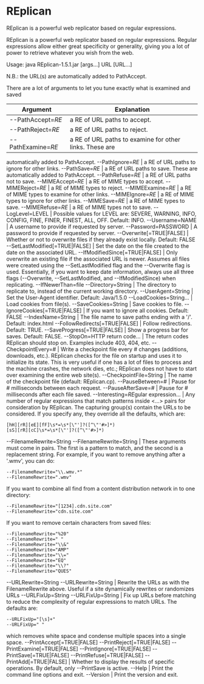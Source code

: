 # REplican
REplican is a powerful web replicator based on regular expressions.

REplican is a powerful web replicator based on regular expressions. Regular
expressions allow either great specificity or generality, giving you a lot
of power to retrieve whatever you wish from the web.

Usage: java REplican-1.5.1.jar [args...] URL [URL...]

N.B.: the URL(s) are automatically added to PathAccept.

There are a lot of arguments to let you tune exactly what is examined and
saved

Argument|Explanation
--------|-----------
--PathAccept=*RE*   | a RE of URL paths to accept.
--PathReject=*RE*   | a RE of URL paths to reject.
--PathExamine=*RE*  | a RE of URL paths to examine for other links. These are
automatically added to PathAccept.
--PathIgnore=*RE*   | a RE of URL paths to ignore for other links.
--PathSave=*RE* | a RE of URL paths to save. These are automatically added to
PathAccept.
--PathRefuse=*RE*   | a RE of URL paths not to save.
--MIMEAccept=*RE*   | a RE of MIME types to accept.
--MIMEReject=*RE*   | a RE of MIME types to reject.
--MIMEExamine=*RE*  | a RE of MIME types to examine for other links.
--MIMEIgnore=*RE*   | a RE of MIME types to ignore for other links.
--MIMESave=*RE*     | a RE of MIME types to save.
--MIMERefuse=*RE*   | a RE of MIME types not to save.
--LogLevel=LEVEL    | Possible values for LEVEL are: SEVERE, WARNING, INFO,
CONFIG, FINE, FINER, FINEST, ALL, OFF. Default: INFO.
--Username=NAME | A username to provide if requested by server.
--Password=PASSWORD | A password to provide if requested by server.
--Overwrite[=TRUE|FALSE]    | Whether or not to overwrite files if they
already exist locally. Default: FALSE
--SetLastModified[=TRUE|FALSE]  | Set the date on the file created to the
date on the associated URL.
--IfModifiedSince[=TRUE|FALSE]  | Only overwrite an existing file if the
associated URL is newer. Assumes all files were created using the
--SetLastModified flag and the --Overwrite flag is used. Essentially, if
you want to keep date information, always use all three flags (--Overwrite,
--SetLastModified, and --IfModifiedSince) when replicating.
--IfNewerThan=file
--Directory=String  | The directory to replicate to, instead of the current
working directory.
--UserAgent=String  | Set the User-Agent identifier. Default: Java/1.5.0
--LoadCookies=String... | Load cookies from file(s).
--SaveCookies=String    | Save cookies to file.
--IgnoreCookies[=TRUE|FALSE]    | If you want to ignore all cookies. Default:
FALSE
--IndexName=String  | The file name to save paths ending with a '/'. Default:
index.html
--FollowRedirects[=TRUE|FALSE]  | Follow redirections. Default: TRUE.
--SaveProgress[=TRUE|FALSE] | Show a progress bar for saves. Default:
FALSE.
--StopOn=HTTP return code...    | The return codes REplican should stop on.
Examples include 403, 404, etc.
--CheckpointEvery=# | Write a checkpoint file every # changes (additions,
downloads, etc.). REplican checks for the file on startup and uses it to
initialize its state. This is very useful if one has a lot of files to
process and the machine crashes, the network dies, etc.; REplican does not
have to start over examining the entire web site(s).
--CheckpointFile=String | The name of the checkpoint file (default:
REplican.cp).
--PauseBetween=#    | Pause for # milliseconds between each request.
--PauseAfterSave=#  | Pause for # milliseconds after each file saved.
--Interesting=*RE*gular expression...   | Any number of regular expressions
that match patterns inside <...> pairs for consideration by REplican. The
capturing group(s) contain the URLs to be considered. If you specify any,
they override all the defaults, which are:
```
[hH][rR][eE][fF]\s*=\s*[\"']?([^\"'#>]*)
[sS][rR][cC]\s*=\s*[\"']?([^\"'#>]*)
```
--FilenameRewrite=String --FilenameRewrite=String   | These arguments must
come in pairs. The first is a pattern to match, and the second is a
replacement string. For example, if you want to remove anything after a
'.wmv', you can do:
```
--FilenameRewrite="\\.wmv.*"
--FilenameRewrite=".wmv"
```
If you want to combine all find from a content distribution network in to
one directory:
```
--FilenameRewrite="[1234].cdn.site.com"
--FilenameRewrite="cdn.site.com"
```
If you want to remove certain characters from saved files:
```
--FilenameRewrite="%20"
--FilenameRewrite=" "
--FilenameRewrite="\\&"
--FilenameRewrite="AMP"
--FilenameRewrite="\\="
--FilenameRewrite="EQ"
--FilenameRewrite="\\?"
--FilenameRewrite="QUES"
```
--URLRewrite=String --URLRewrite=String | Rewrite the URLs as with the
FilenameRewrite above. Useful if a site dynamically rewrites or randomizes
URLs
--URLFixUp=String --URLFixUp=String | Fix up URLs before matching to
reduce the complexity of regular expressions to match URLs. The defaults
are:
```
--URLFixUp="[\s]+"
--URLFixUp=" "
```
which removes white space and condense multiple spaces into a single space.
--PrintAccept[=TRUE|FALSE]
--PrintReject[=TRUE|FALSE]
--PrintExamine[=TRUE|FALSE]
--PrintIgnore[=TRUE|FALSE]
--PrintSave[=TRUE|FALSE]
--PrintRefuse[=TRUE|FALSE]
--PrintAdd[=TRUE|FALSE] | Whether to display the results of specific
operations. By default, only --PrintSave is active.
--Help  | Print the command line options and exit.
--Version   | Print the version and exit.

